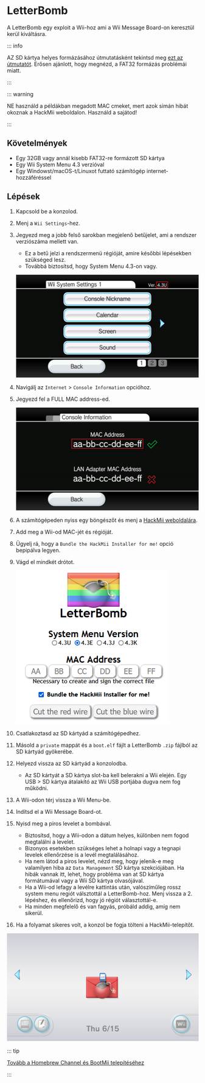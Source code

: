 # LetterBomb

A LetterBomb egy exploit a Wii-hoz ami a Wii Message Board-on keresztül kerül kiváltásra.

::: info

AZ SD kártya helyes formázásához útmutatásként tekintsd meg [ezt az útmutatót](https://wiki.hacks.guide/wiki/Formatting_an_SD_card). Erősen ajánlott, hogy megnézd, a FAT32 formázás problémái miatt.

:::

::: warning

NE használd a példákban megadott MAC cmeket, mert azok simán hibát okoznak a HackMii weboldalon. Használd a sajátod!

:::

## Követelmények

- Egy 32GB vagy annál kisebb FAT32-re formázott SD kártya
- Egy Wii System Menu 4.3 verzióval
- Egy Windowst/macOS-t/Linuxot futtató számítógép internet-hozzáféréssel

## Lépések

1. Kapcsold be a konzolod.

2. Menj a `Wii Settings`-hez.

3. Jegyezd meg a jobb felső sarokban megjelenő betűjelet, ami a rendszer verziószáma mellett van.

   - Ez a betű jelzi a rendszermenü régióját, amire későbbi lépésekben szükséged lesz.
   - Továbbá biztosítsd, hogy System Menu 4.3-on vagy.

   ![](/images/wii/SystemMenuVersion.png)

4. Navigálj az `Internet` > `Console Information` opcióhoz.

5. Jegyezd fel a FULL MAC address-ed.

   ![](/images/wii/MacAddress.png)

6. A számítógépeden nyiss egy böngészőt és menj a [HackMii weboldalára](https://please.hackmii.com/).

7. Add meg a Wii-od MAC-jét és régióját.

8. Ügyelj rá, hogy a `Bundle the HackMii Installer for me!` opció bepipálva legyen.

9. Vágd el mindkét drótot.

   ![](/images/exploits/letterbomb/LetterBomb-PC.png)

10. Csatlakoztasd az SD kártyád a számítógépedhez.

11. Másold a `private` mappát és a `boot.elf` fájlt a LetterBomb `.zip` fájlból az SD kártyád gyökerébe.

12. Helyezd vissza az SD kártyád a konzolodba.
    - Az SD kártyát a SD kártya slot-ba kell belerakni a Wii elején. Egy USB > SD kártya átalakító az Wii USB portjába dugva nem fog működni.

13. A Wii-odon térj vissza a Wii Menu-be.

14. Indítsd el a Wii Message Board-ot.

15. Nyisd meg a piros levelet a bombával.
    - Biztosítsd, hogy a Wii-odon a dátum helyes, különben nem fogod megtalálni a levelet.
    - Bizonyos esetekben szükséges lehet a holnapi vagy a tegnapi levelek ellenőrzése is a levél megtalálásához.
    - Ha nem látod a piros levelet, nézd meg, hogy jelenik-e meg valamilyen hiba az `Data Management` SD kártya szekciójában. Ha hibák vannak itt, lehet, hogy probléma van at SD kártya formátumával vagy a Wii SD kártya olvasójával.
    - Ha a Wii-od lefagy a levélre kattintás után, valószíműleg rossz system menu regiót válsztottál a LetterBomb-hoz. Menj vissza a 2. lépéshez, és ellenőrizd, hogy jó régiót választottál-e.
    - Ha minden megfelelő és van fagyás, próbáld addig, amíg nem sikerül.

16. Ha a folyamat sikeres volt, a konzol be fogja tölteni a HackMii-telepítőt.

![](/images/exploits/letterbomb/LetterBomb-Wii.png)

::: tip

[Tovább a Homebrew Channel és BootMii telepítéséhez](hbc)

:::
